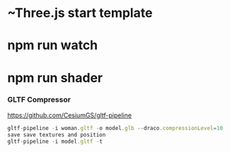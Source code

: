 # ~Three.js start template
# npm run watch
# npm run shader

### GLTF Compressor
https://github.com/CesiumGS/gltf-pipeline
```javascript
gltf-pipeline -i woman.gltf -o model.glb --draco.compressionLevel=10
save save textures and position
gltf-pipeline -i model.gltf -t
```

